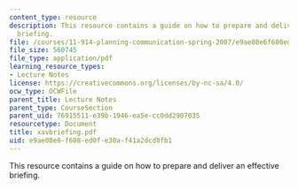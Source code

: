 ```yaml
---
content_type: resource
description: This resource contains a guide on how to prepare and deliver an effective
  briefing.
file: /courses/11-914-planning-communication-spring-2007/e9ae08e6f608ed0fe30af41a2dcd8fb1_xavbriefing.pdf
file_size: 560745
file_type: application/pdf
learning_resource_types:
- Lecture Notes
license: https://creativecommons.org/licenses/by-nc-sa/4.0/
ocw_type: OCWFile
parent_title: Lecture Notes
parent_type: CourseSection
parent_uid: 76915511-e39b-1946-ea5e-cc0dd2907035
resourcetype: Document
title: xavbriefing.pdf
uid: e9ae08e6-f608-ed0f-e30a-f41a2dcd8fb1
---
```

This resource contains a guide on how to prepare and deliver an effective briefing.